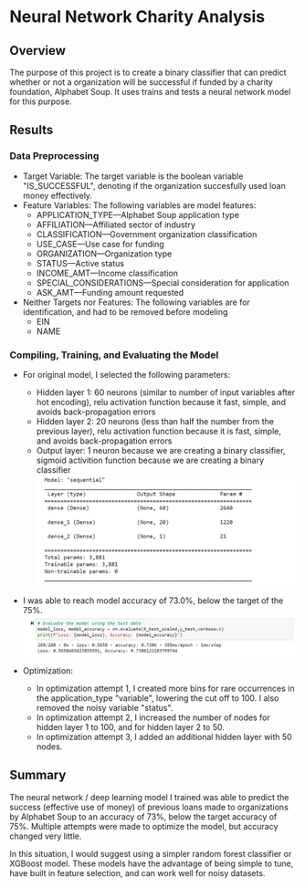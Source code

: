 # Neural Network Charity Analysis

## Overview
The purpose of this project is to create a binary classifier that can predict whether or not a organization will be successful if funded by a charity foundation, Alphabet Soup. It uses trains and tests a neural network model for this purpose.

## Results

### Data Preprocessing

- Target Variable: The target variable is the boolean variable "IS_SUCCESSFUL", denoting if the organization succesfully used loan money effectively.
- Feature Variables: The following variables are model features: 
    - APPLICATION_TYPE—Alphabet Soup application type
    - AFFILIATION—Affiliated sector of industry
    - CLASSIFICATION—Government organization classification
    - USE_CASE—Use case for funding
    - ORGANIZATION—Organization type
    - STATUS—Active status
    - INCOME_AMT—Income classification
    - SPECIAL_CONSIDERATIONS—Special consideration for application
    - ASK_AMT—Funding amount requested
- Neither Targets nor Features: The following variables are for identification, and had to be removed before modeling
    - EIN
    - NAME

### Compiling, Training, and Evaluating the Model

- For original model, I selected the following parameters:
    - Hidden layer 1: 60 neurons (similar to number of input variables after hot encoding), relu activation function because it fast, simple, and avoids back-propagation errors
    - Hidden layer 2: 20 neurons (less than half the number from the previous layer), relu activation function because it is fast, simple, and avoids back-propagation errors
    - Output layer: 1 neuron because we are creating a binary classifier, sigmoid activition function because we are creating a binary classifier
![Original Model](Images/original_model.png)

- I was able to reach model accuracy of 73.0%, below the target of the 75%.
![Original Model](Images/final_accuracy.png)

- Optimization:
    - In optimization attempt 1, I created more bins for rare occurrences in the application_type "variable", lowering the cut off to 100. I also removed the noisy variable "status".
    - In optimization attempt 2, I increased the number of nodes for hidden layer 1 to 100, and for hidden layer 2 to 50.
    - In optimization attempt 3, I added an additional hidden layer with 50 nodes.

## Summary

The neural network / deep learning model I trained was able to predict the success (effective use of money) of previous loans made to organizations by Alphabet Soup to an accuracy of 73%, below the target accuracy of 75%. Multiple attempts were made to optimize the model, but accuracy changed very little.

In this situation, I would suggest using a simpler random forest classifier or XGBoost model. These models have the advantage of being simple to tune, have built in feature selection, and can work well for noisy datasets. 